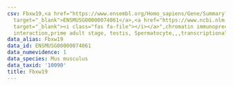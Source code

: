```yaml
---
csv: Fbxw19,<a href="https://www.ensembl.org/Homo_sapiens/Gene/Summary?db=core;g=ENSMUSG00000074061"
  target="_blank">ENSMUSG00000074061</a>,<a href="https://www.ncbi.nlm.nih.gov/pubmed/25450459"
  target="_blank"><i class="fas fa-file"></i></a>",chromatin immunoprecipitation assay,direct
  interaction,prime adult stage, testis, Spermatocyte,,,transcriptional regulation,
data_alias: Fbxw19
data_id: ENSMUSG00000074061
data_numevidence: 1
data_species: Mus musculus
data_taxid: '10090'
title: Fbxw19
---
```

